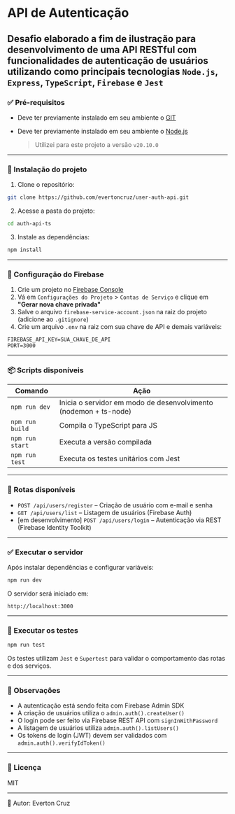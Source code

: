 # API de Autenticação

## Desafio elaborado a fim de ilustração para desenvolvimento de uma API RESTful com funcionalidades de autenticação de usuários utilizando como principais tecnologias `Node.js`, `Express`, `TypeScript`, `Firebase` e `Jest`

### ✅ Pré-requisitos

- Deve ter previamente instalado em seu ambiente o [GIT](https://git-scm.com/downloads)

- Deve ter previamente instalado em seu ambiente o [Node.js](https://nodejs.org)
  > Utilizei para este projeto a versão `v20.10.0`

---

### 🚀 Instalação do projeto

1. Clone o repositório:

```bash
git clone https://github.com/evertoncruz/user-auth-api.git
```

2. Acesse a pasta do projeto:

```bash
cd auth-api-ts
```

3. Instale as dependências:

```bash
npm install
```

---

### 🔐 Configuração do Firebase

1. Crie um projeto no [Firebase Console](https://console.firebase.google.com)
2. Vá em `Configurações do Projeto` > `Contas de Serviço` e clique em **"Gerar nova chave privada"**
3. Salve o arquivo `firebase-service-account.json` na raiz do projeto (adicione ao `.gitignore`)
4. Crie um arquivo `.env` na raiz com sua chave de API e demais variáveis:

```env
FIREBASE_API_KEY=SUA_CHAVE_DE_API
PORT=3000
```

---

### 📦 Scripts disponíveis

| Comando | Ação |
|--------|------|
| `npm run dev` | Inicia o servidor em modo de desenvolvimento (nodemon + ts-node) |
| `npm run build` | Compila o TypeScript para JS |
| `npm run start` | Executa a versão compilada |
| `npm run test` | Executa os testes unitários com Jest |

---

### 📮 Rotas disponíveis

- `POST /api/users/register` – Criação de usuário com e-mail e senha
- `GET /api/users/list` – Listagem de usuários (Firebase Auth)
- [em desenvolvimento] `POST /api/users/login` – Autenticação via REST (Firebase Identity Toolkit)

---

### ✅ Executar o servidor

Após instalar dependências e configurar variáveis:

```bash
npm run dev
```

O servidor será iniciado em:
```
http://localhost:3000
```

---

### 🧪 Executar os testes

```bash
npm run test
```

Os testes utilizam `Jest` e `Supertest` para validar o comportamento das rotas e dos serviços.

---

### 🧠 Observações

- A autenticação está sendo feita com Firebase Admin SDK
- A criação de usuários utiliza o `admin.auth().createUser()`
- O login pode ser feito via Firebase REST API com `signInWithPassword`
- A listagem de usuários utiliza `admin.auth().listUsers()`
- Os tokens de login (JWT) devem ser validados com `admin.auth().verifyIdToken()`

---

### 📁 Licença

MIT

---

👤 Autor: Everton Cruz